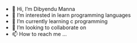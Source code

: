 - 👋 Hi, I’m Dibyendu Manna
- 👀 I’m interested in learn programming languages
- 🌱 I’m currently learning c programming
- 💞️ I’m looking to collaborate on 
- 📫 How to reach me ...

<!---
Dmannai/Dmannai is a ✨ special ✨ repository because its `README.md` (this file) appears on your GitHub profile.
You can click the Preview link to take a look at your changes.
--->
